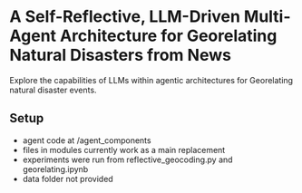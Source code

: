 # A Self-Reflective, LLM-Driven Multi-Agent Architecture for Georelating Natural Disasters from News
Explore the capabilities of LLMs within agentic architectures for Georelating natural disaster events.


## Setup
- agent code at /agent_components
- files in modules currently work as a main replacement
- experiments were run from reflective_geocoding.py and georelating.ipynb
- data folder not provided